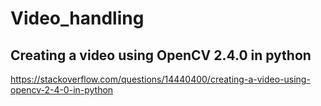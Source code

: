 # Video_handling

## Creating a video using OpenCV 2.4.0 in python
https://stackoverflow.com/questions/14440400/creating-a-video-using-opencv-2-4-0-in-python
```pytnon


```